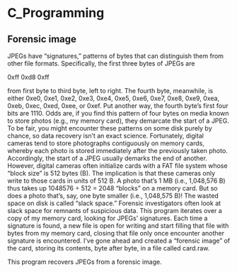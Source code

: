 # C_Programming

## Forensic image
JPEGs have “signatures,” patterns of bytes that can distinguish them from other file formats. Specifically, the first three bytes of JPEGs are

0xff 0xd8 0xff

from first byte to third byte, left to right. The fourth byte, meanwhile, is either 0xe0, 0xe1, 0xe2, 0xe3, 0xe4, 0xe5, 0xe6, 0xe7, 0xe8, 0xe9, 0xea, 0xeb, 0xec, 0xed, 0xee, or 0xef. Put another way, the fourth byte’s first four bits are 1110.
Odds are, if you find this pattern of four bytes on media known to store photos (e.g., my memory card), they demarcate the start of a JPEG. To be fair, you might encounter these patterns on some disk purely by chance, so data recovery isn’t an exact science.
Fortunately, digital cameras tend to store photographs contiguously on memory cards, whereby each photo is stored immediately after the previously taken photo. Accordingly, the start of a JPEG usually demarks the end of another. However, digital cameras often initialize cards with a FAT file system whose “block size” is 512 bytes (B). The implication is that these cameras only write to those cards in units of 512 B. A photo that’s 1 MB (i.e., 1,048,576 B) thus takes up 1048576 ÷ 512 = 2048 “blocks” on a memory card. But so does a photo that’s, say, one byte smaller (i.e., 1,048,575 B)! The wasted space on disk is called “slack space.” Forensic investigators often look at slack space for remnants of suspicious data.
This program iterates over a copy of my memory card, looking for JPEGs’ signatures. Each time a signature is found, a new file is open for writing and start filling that file with bytes from my memory card, closing that file only once encounter another signature is encountered. 
I’ve gone ahead and created a “forensic image” of the card, storing its contents, byte after byte, in a file called card.raw.

This program recovers JPEGs from a forensic image.
